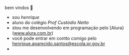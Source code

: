 bem vindos 👋

- sou *henrique*
- aluno do colégio _Prof Custódio Netto_
- stou me desenvolvendo em programação pelo [Alura}(www.alura.com.br)
- você pode entrar em contto comigo pelo henrique.aparecido.santos@escola.pr.gov.br
- 
